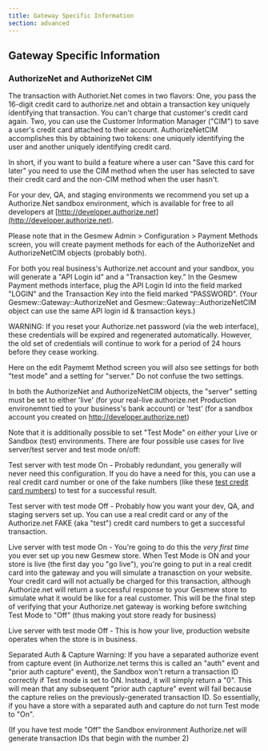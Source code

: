 ```yaml
---
title: Gateway Specific Information
section: advanced
---
```


## Gateway Specific Information

### AuthorizeNet and AuthorizeNet CIM

The transaction with Authoriet.Net comes in two flavors: One, you pass the 16-digit credit card to authorize.net and obtain a transaction key uniquely identifying that transaction. You can't charge that customer's credit card again. Two, you can use the Customer Information Manager ("CIM") to save a user's credit card attached to their account. AuthorizeNetCIM accomplishes this by obtaining two tokens: one uniquely identifying the user and another uniquely identifying credit card.

In short, if you want to build a feature where a user can "Save this card for later"  you need to use the CIM method when the user has selected to save their credit card and the non-CIM method when the user hasn't.

For your dev, QA, and staging environments we recommend you set up a Authorize.Net sandbox environment, which is available for free to all developers at [http://developer.authorize.net](http://developer.authorize.net).

Please note that in the Gesmew Admin > Configuration > Payment Methods screen, you will create payment methods for each of the AuthorizeNet and AuthorizeNetCIM objects (probably both).

For both you real business's Authorize.net account and your sandbox, you will generate a "API Login id" and a "Transaction key." In the Gesmew Payment methods interface, plug the API Login Id into the field marked "LOGIN" and the Transaction Key into the field marked "PASSWORD". (Your Gesmew::Gateway::AuthorizeNet and Gesmew::Gateway::AuthorizeNetCIM object can use the same API login id & transaction keys.)

WARNING: If you reset your Authorize.net password (via the web interface), these credentials will be expired and regenerated automatically. However, the old set of credentials will continue to work for a period of 24 hours before they cease working.

Here on the edit Paymemt Method screen you will also see settings for both "test mode" and a setting for "server." Do not confuse the two settings.

In both the AuthorizeNet and AuthorizeNetCIM objects, the "server" setting must be set to either 'live' (for your real-live authorize.net Production environemnt tied to your business's bank account) or 'test' (for a sandbox account you created on http://developer.authorize.net)

Note that it is additionally possible to set "Test Mode" on _either_ your Live or Sandbox (test) environments. There are four possible use cases for live server/test server and test mode on/off:

Test server with test mode On - Probably redundant, you generally will never need this configuration. If you do have a need for this, you can use a real credit card number or one of the fake numbers (like these [test credit card numbers](https://community.developer.authorize.net/t5/Integration-and-Testing/Test-Credit-Card-Numbers/td-p/7653)) to test for a successful result.

Test server with test mode Off - Probably how you want your dev, QA, and staging servers set up. You can use a real credit card or any of the Authorize.net FAKE (aka "test") credit card numbers to get a successful transaction.

Live server with test mode On - You're going to do this the _very first time_ you ever set up you new Gesmew store. When Test Mode is ON and your store is live (the  first day you "go live"), you're going to put in a real credit card into the gateway and you will simulate a tranasction on your website. Your credit card will not actually be charged for this transaction, although Authorize.net will return a successful response to your Gesmew store to simulate what it would be like for a real customer. This will be the final step of verifying that your Authorize.net gateway is working before switching Test Mode to "Off" (thus making yout store ready for business)

Live server with test mode Off - This is how your live, production website operates when the store is in business.

Separated Auth & Capture Warning: If you have a separated authorize event from capture event (in Authorize.net terms this is called an "auth" event and "prior auth capture" event), the Sandbox won't return a transaction ID correctly if Test mode is set to ON. Instead, it will simply return a "0". This will mean that any subsequent "prior auth capture" event will fail because the capture relies on the previously-generated transaction ID. So essentially, if you have a store with a separated auth and capture do not turn Test mode to "On".

(If you have test mode "Off" the Sandbox environment Authorize.net will generate transaction IDs that begin with the number 2)
